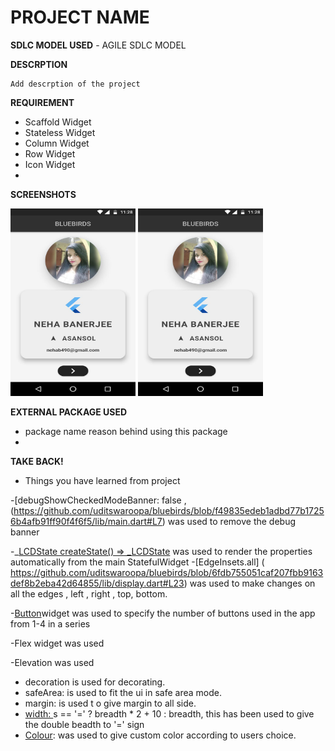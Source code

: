 # PROJECT NAME
**SDLC MODEL USED**
	- AGILE SDLC MODEL

**DESCRPTION**
	
	Add descrption of the project

**REQUIREMENT**

 - Scaffold Widget
 - Stateless Widget
 - Column Widget
 - Row Widget
 - Icon Widget
 - 
 **SCREENSHOTS**
 
 <img width="200"  height = "300" src="https://github.com/uditswaroopa/bluebirds/blob/master/screenshots/1.jpg"></img>
 <img width="200"  height = "300" src="https://github.com/uditswaroopa/bluebirds/blob/master/screenshots/1.jpg"></img>

**EXTERNAL PACKAGE USED**

 - package name
	reason behind using this package
 - 
**TAKE BACK!**

 - Things you have learned from project 
 
-[debugShowCheckedModeBanner: false ,(https://github.com/uditswaroopa/bluebirds/blob/f49835edeb1adbd77b17256b4afb91ff90f4f6f5/lib/main.dart#L7) was used to remove the debug banner 
  
  -_[LCDState createState() => _LCDState](https://github.com/uditswaroopa/bluebirds/blob/6fdb755051caf207fbb9163def8b2eba42d64855/lib/display.dart#L5) was used to render the properties automatically from the main StatefulWidget
-[EdgeInsets.all] ( https://github.com/uditswaroopa/bluebirds/blob/6fdb755051caf207fbb9163def8b2eba42d64855/lib/display.dart#L23) was used to make changes on all the edges , left , right , top, bottom.

-[Button](https://github.com/uditswaroopa/bluebirds/blob/6fdb755051caf207fbb9163def8b2eba42d64855/lib/button.dart#L11Buttons)widget was used to specify the number of buttons used in the app from 1-4 in a series

-Flex widget was used

-Elevation was used 
- decoration is used for decorating.  
 -  safeArea: is used to fit the ui in safe area mode.
 - margin: is used t o give margin to all side.
 - [width: ](https://github.com/uditswaroopa/bluebirds/blob/ecd6c4b1257704154f13487297aa22b9f12187ad/lib/button.dart#L14)s == '=' ? breadth * 2 + 10 : breadth, this has been used to give the double beadth to '=' sign
 - [Colour](https://github.com/uditswaroopa/bluebirds/blob/6fdb755051caf207fbb9163def8b2eba42d64855/lib/wrapper.dart#L10color(0xAF202125)): was used to give custom color according to users choice.
 
